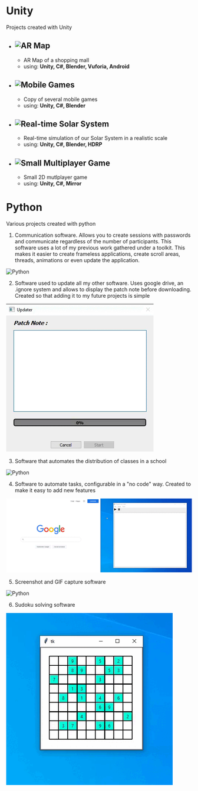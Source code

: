 # Unity
Projects created with Unity

* ## ![AR Map](AR-Map) <br>
    * AR Map of a shopping mall <br>
    * using: **Unity, C#, Blender, Vuforia, Android** <br>

* ## ![Mobile Games](Mobile-Games) <br>
    * Copy of several mobile games <br>
    * using: **Unity, C#, Blender** <br>

* ## ![Real-time Solar System](Real-time-Solar-System) <br>
    * Real-time simulation of our Solar System in a realistic scale <br>
    * using: **Unity, C#, Blender, HDRP** <br>

* ## ![Small Multiplayer Game](Small-Multiplayer-Game) <br>
    * Small 2D mutlplayer game <br>
    * using: **Unity, C#, Mirror** <br>


# Python
Various projects created with python

1) Communication software. Allows you to create sessions with passwords and communicate regardless of the number of participants. This software uses a lot of my previous work gathered under a toolkit. This makes it easier to create frameless applications, create scroll areas, threads, animations or even update the application.

![Python](projects/Chat.gif )


2) Software used to update all my other software. Uses google drive, an .ignore system and allows to display the patch note before downloading. Created so that adding it to my future projects is simple

![Python](projects/Updater.gif )

3) Software that automates the distribution of classes in a school

![Python](projects/ClassDistribution.gif)


4) Software to automate tasks, configurable in a "no code" way. Created to make it easy to add new features

![Python](projects/LowCode.gif)


5) Screenshot and GIF capture software

![Python](projects/Screen_Recorder.gif)


6) Sudoku solving software

![Python](projects/Sudoku.gif)
